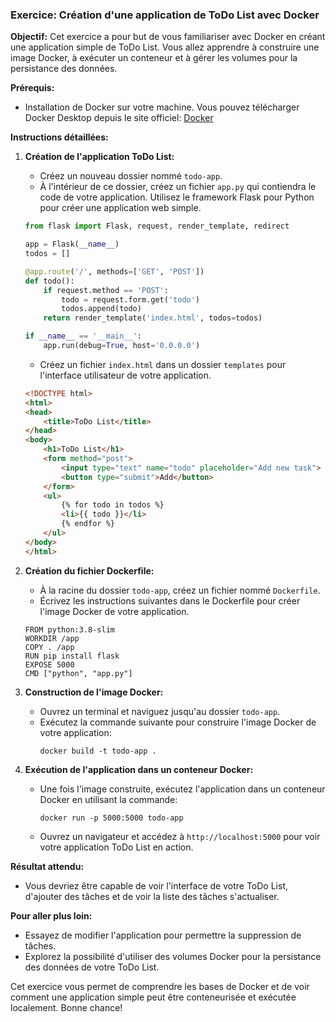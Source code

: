 ### Exercice: Création d'une application de ToDo List avec Docker

**Objectif:** Cet exercice a pour but de vous familiariser avec Docker en créant une application simple de ToDo List. Vous allez apprendre à construire une image Docker, à exécuter un conteneur et à gérer les volumes pour la persistance des données.

**Prérequis:**
- Installation de Docker sur votre machine. Vous pouvez télécharger Docker Desktop depuis le site officiel: [Docker](https://www.docker.com/products/docker-desktop)

**Instructions détaillées:**

1. **Création de l'application ToDo List:**
   - Créez un nouveau dossier nommé `todo-app`.
   - À l'intérieur de ce dossier, créez un fichier `app.py` qui contiendra le code de votre application. Utilisez le framework Flask pour Python pour créer une application web simple.
   
   ```python
   from flask import Flask, request, render_template, redirect

   app = Flask(__name__)
   todos = []

   @app.route('/', methods=['GET', 'POST'])
   def todo():
       if request.method == 'POST':
           todo = request.form.get('todo')
           todos.append(todo)
       return render_template('index.html', todos=todos)

   if __name__ == '__main__':
       app.run(debug=True, host='0.0.0.0')
   ```

   - Créez un fichier `index.html` dans un dossier `templates` pour l'interface utilisateur de votre application.
   
   ```html
   <!DOCTYPE html>
   <html>
   <head>
       <title>ToDo List</title>
   </head>
   <body>
       <h1>ToDo List</h1>
       <form method="post">
           <input type="text" name="todo" placeholder="Add new task">
           <button type="submit">Add</button>
       </form>
       <ul>
           {% for todo in todos %}
           <li>{{ todo }}</li>
           {% endfor %}
       </ul>
   </body>
   </html>
   ```

2. **Création du fichier Dockerfile:**
   - À la racine du dossier `todo-app`, créez un fichier nommé `Dockerfile`.
   - Écrivez les instructions suivantes dans le Dockerfile pour créer l'image Docker de votre application.
   
   ```
   FROM python:3.8-slim
   WORKDIR /app
   COPY . /app
   RUN pip install flask
   EXPOSE 5000
   CMD ["python", "app.py"]
   ```

3. **Construction de l'image Docker:**
   - Ouvrez un terminal et naviguez jusqu'au dossier `todo-app`.
   - Exécutez la commande suivante pour construire l'image Docker de votre application:
     ```
     docker build -t todo-app .
     ```

4. **Exécution de l'application dans un conteneur Docker:**
   - Une fois l'image construite, exécutez l'application dans un conteneur Docker en utilisant la commande:
     ```
     docker run -p 5000:5000 todo-app
     ```
   - Ouvrez un navigateur et accédez à `http://localhost:5000` pour voir votre application ToDo List en action.

**Résultat attendu:**
- Vous devriez être capable de voir l'interface de votre ToDo List, d'ajouter des tâches et de voir la liste des tâches s'actualiser.

**Pour aller plus loin:**
- Essayez de modifier l'application pour permettre la suppression de tâches.
- Explorez la possibilité d'utiliser des volumes Docker pour la persistance des données de votre ToDo List.

Cet exercice vous permet de comprendre les bases de Docker et de voir comment une application simple peut être conteneurisée et exécutée localement. Bonne chance!
